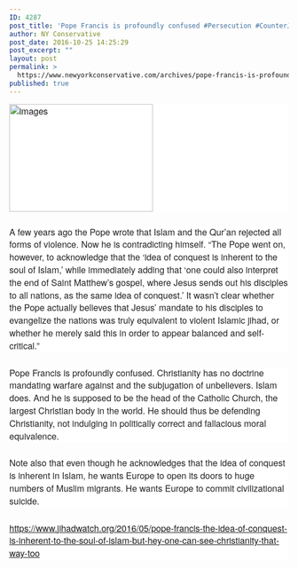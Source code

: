 ```yaml
---
ID: 4287
post_title: 'Pope Francis is profoundly confused #Persecution #CounterJihad'
author: NY Conservative
post_date: 2016-10-25 14:25:29
post_excerpt: ""
layout: post
permalink: >
  https://www.newyorkconservative.com/archives/pope-francis-is-profoundly-confused-persecution-counterjihad/
published: true
---
```

<p style="font: 300 16px/22.8px 'Helvetica Neue', Helvetica, Arial, sans-serif;margin: 0px 0px 26px;padding: 0px;color: #222222;text-indent: 0px;letter-spacing: normal;background-color: #ffffff"><a href="https://www.newyorkconservative.com/wp-content/uploads/2016/05/images.jpg" rel="attachment wp-att-3785"><img class="alignnone size-full wp-image-3785" src="https://www.newyorkconservative.com/wp-content/uploads/2016/05/images.jpg" alt="images" width="259" height="194" /></a></p>
<p style="font: 300 16px/22.8px 'Helvetica Neue', Helvetica, Arial, sans-serif;margin: 0px 0px 26px;padding: 0px;color: #222222;text-indent: 0px;letter-spacing: normal;background-color: #ffffff">A few years ago the Pope wrote that Islam and the Qur’an rejected all forms of violence. Now he is contradicting himself. “The Pope went on, however, to acknowledge that the ‘idea of conquest is inherent to the soul of Islam,’ while immediately adding that ‘one could also interpret the end of Saint Matthew’s gospel, where Jesus sends out his disciples to all nations, as the same idea of conquest.’ It wasn’t clear whether the Pope actually believes that Jesus’ mandate to his disciples to evangelize the nations was truly equivalent to violent Islamic jihad, or whether he merely said this in order to appear balanced and self-critical.”</p>
<p style="font: 300 16px/22.8px 'Helvetica Neue', Helvetica, Arial, sans-serif;margin: 0px 0px 26px;padding: 0px;color: #222222;text-indent: 0px;letter-spacing: normal;background-color: #ffffff">Pope Francis is profoundly confused. Christianity has no doctrine mandating warfare against and the subjugation of unbelievers. Islam does. And he is supposed to be the head of the Catholic Church, the largest Christian body in the world. He should thus be defending Christianity, not indulging in politically correct and fallacious moral equivalence.</p>
<p style="font: 300 16px/22.8px 'Helvetica Neue', Helvetica, Arial, sans-serif;margin: 0px 0px 26px;padding: 0px;color: #222222;text-indent: 0px;letter-spacing: normal;background-color: #ffffff">Note also that even though he acknowledges that the idea of conquest is inherent in Islam, he wants Europe to open its doors to huge numbers of Muslim migrants. He wants Europe to commit civilizational suicide.</p>
<p style="font: 300 16px/22.8px 'Helvetica Neue', Helvetica, Arial, sans-serif;margin: 0px 0px 26px;padding: 0px;color: #222222;text-indent: 0px;letter-spacing: normal;background-color: #ffffff"><a href="https://www.jihadwatch.org/2016/05/pope-francis-the-idea-of-conquest-is-inherent-to-the-soul-of-islam-but-hey-one-can-see-christianity-that-way-too">https://www.jihadwatch.org/2016/05/pope-francis-the-idea-of-conquest-is-inherent-to-the-soul-of-islam-but-hey-one-can-see-christianity-that-way-too</a></p>